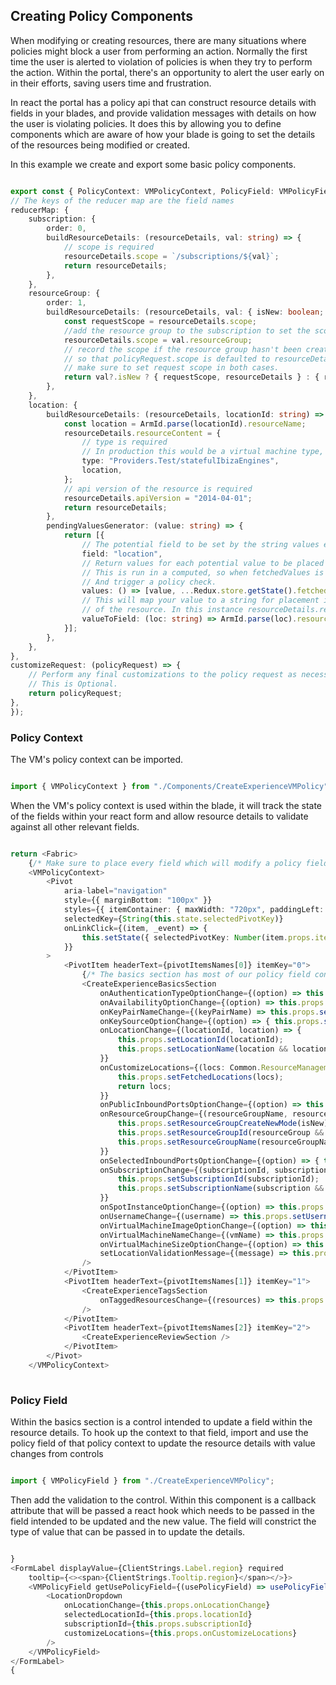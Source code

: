 <a name="creating-policy-components"></a>
## Creating Policy Components

When modifying or creating resources, there are many situations where policies might block a user from performing an action. Normally the first time the user is alerted to violation of policies is when they try to perform the action. Within the portal, there's an opportunity to alert the user early on in their efforts, saving users time and frustration.

In react the portal has a policy api that can construct resource details with fields in your blades, and provide validation messages with details on how the user is violating policies. It does this by allowing you to define components which are aware of how your blade is going to set the details of the resources being modified or created.

In this example we create and export some basic policy components.
```typescript

export const { PolicyContext: VMPolicyContext, PolicyField: VMPolicyField } = createPolicyComponents({
// The keys of the reducer map are the field names
reducerMap: {
    subscription: {
        order: 0,
        buildResourceDetails: (resourceDetails, val: string) => {
            // scope is required
            resourceDetails.scope = `/subscriptions/${val}`;
            return resourceDetails;
        },
    },
    resourceGroup: {
        order: 1,
        buildResourceDetails: (resourceDetails, val: { isNew: boolean; resourceGroup: string }) => {
            const requestScope = resourceDetails.scope;
            //add the resource group to the subscription to set the scope to the resource group
            resourceDetails.scope = val.resourceGroup;
            // record the scope if the resource group hasn't been created yet or set to undefined
            // so that policyRequest.scope is defaulted to resourceDetails.scope
            // make sure to set request scope in both cases.
            return val?.isNew ? { requestScope, resourceDetails } : { requestScope: resourceDetails.scope, resourceDetails };
        },
    },
    location: {
        buildResourceDetails: (resourceDetails, locationId: string) => {
            const location = ArmId.parse(locationId).resourceName;
            resourceDetails.resourceContent = {
                // type is required
                // In production this would be a virtual machine type, but in dogfood we're using a test resource type
                type: "Providers.Test/statefulIbizaEngines",
                location,
            };
            // api version of the resource is required
            resourceDetails.apiVersion = "2014-04-01";
            return resourceDetails;
        },
        pendingValuesGenerator: (value: string) => {
            return [{
                // The potential field to be set by the string values e.g. resourceDetails.resourceContent.location = "location"
                field: "location",
                // Return values for each potential value to be placed in the resource Content
                // This is run in a computed, so when fetchedValues is updated, this list will also be updated
                // And trigger a policy check.
                values: () => [value, ...Redux.store.getState().fetchedLocations.map(val => val.id)],
                // This will map your value to a string for placement in the field
                // of the resource. In this instance resourceDetails.resourceContent.location = {1} where loc = subscriptions/{0}/locations/{1}
                valueToField: (loc: string) => ArmId.parse(loc).resourceName,
            }];
        },
    },
},
customizeRequest: (policyRequest) => {
    // Perform any final customizations to the policy request as necessary
    // This is Optional.
    return policyRequest;
},
});

```

<a name="creating-policy-components-policy-context"></a>
### Policy Context
The VM's policy context can be imported.
```typescript

import { VMPolicyContext } from "./Components/CreateExperienceVMPolicy";

```

When the VM's policy context is used within the blade, it will track the state of the fields within your react form and allow resource details to validate against all other relevant fields.
```typescript

return <Fabric>
    {/* Make sure to place every field which will modify a policy field within that policy's context */}
    <VMPolicyContext>
        <Pivot
            aria-label="navigation"
            style={{ marginBottom: "100px" }}
            styles={{ itemContainer: { maxWidth: "720px", paddingLeft: "8px", paddingTop: "12px" } }}
            selectedKey={String(this.state.selectedPivotKey)}
            onLinkClick={(item, _event) => {
                this.setState({ selectedPivotKey: Number(item.props.itemKey) });
            }}
        >
            <PivotItem headerText={pivotItemsNames[0]} itemKey="0">
                {/* The basics section has most of our policy field controls */}
                <CreateExperienceBasicsSection
                    onAuthenticationTypeOptionChange={(option) => this.props.setAuthenticationTypeOption(option)}
                    onAvailabilityOptionChange={(option) => this.props.setAvailabilityOption(option)}
                    onKeyPairNameChange={(keyPairName) => this.props.setKeyPairName(keyPairName)}
                    onKeySourceOptionChange={(option) => { this.props.setKeySourceOption(option); }}
                    onLocationChange={(locationId, location) => {
                        this.props.setLocationId(locationId);
                        this.props.setLocationName(location && location.displayName || "");
                    }}
                    onCustomizeLocations={(locs: Common.ResourceManagement.Location[]) => {
                        this.props.setFetchedLocations(locs);
                        return locs;
                    }}
                    onPublicInboundPortsOptionChange={(option) => this.props.setPublicInboundPortsOption(option)}
                    onResourceGroupChange={(resourceGroupName, resourceGroup, isNew) => {
                        this.props.setResourceGroupCreateNewMode(isNew);
                        this.props.setResourceGroupId(resourceGroup && resourceGroup.id || "");
                        this.props.setResourceGroupName(resourceGroupName);
                    }}
                    onSelectedInboundPortsOptionChange={(option) => { this.props.setSelectedInboundPortsOption(option); }}
                    onSubscriptionChange={(subscriptionId, subscription) => {
                        this.props.setSubscriptionId(subscriptionId);
                        this.props.setSubscriptionName(subscription && subscription.displayName || "");
                    }}
                    onSpotInstanceOptionChange={(option) => this.props.setSpotInstanceOption(option)}
                    onUsernameChange={(username) => this.props.setUsername(username)}
                    onVirtualMachineImageOptionChange={(option) => this.props.setVmImageOption(option)}
                    onVirtualMachineNameChange={(vmName) => this.props.setVmName(vmName)}
                    onVirtualMachineSizeOptionChange={(option) => this.props.setVmSizeOption(option)}
                    setLocationValidationMessage={(message) => this.props.setLocationValidation(message)}
                />
            </PivotItem>
            <PivotItem headerText={pivotItemsNames[1]} itemKey="1">
                <CreateExperienceTagsSection
                    onTaggedResourcesChange={(resources) => this.props.setTaggedResources(resources)}
                />
            </PivotItem>
            <PivotItem headerText={pivotItemsNames[2]} itemKey="2">
                <CreateExperienceReviewSection />
            </PivotItem>
        </Pivot>
    </VMPolicyContext>
    
```

<a name="creating-policy-components-policy-field"></a>
### Policy Field
Within the basics section is a control intended to update a field within the resource details. To hook up the context to that field, import and use the policy field of that policy context to update the resource details with value changes from controls
```typescript

import { VMPolicyField } from "./CreateExperienceVMPolicy";

```
Then add the validation to the control. Within this component is a callback attribute that will be passed a react hook which needs to be passed in the field intended to be updated and the new value. The field will constrict the type of value that can be passed in to update the details.
```typescript

}
<FormLabel displayValue={ClientStrings.Label.region} required
    tooltip={<><span>{ClientStrings.Tooltip.region}</span></>}>
    <VMPolicyField getUsePolicyField={(usePolicyField) => usePolicyField("location", this.props.locationId)}>
        <LocationDropdown
            onLocationChange={this.props.onLocationChange}
            selectedLocationId={this.props.locationId}
            subscriptionId={this.props.subscriptionId}
            customizeLocations={this.props.onCustomizeLocations}
        />
    </VMPolicyField>
</FormLabel>
{
    
```
